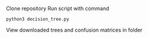 Clone repository
Run script with command
```
python3 decision_tree.py
```
View downloaded trees and confusion matrices in folder
